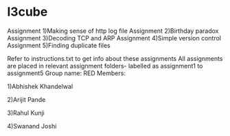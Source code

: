 l3cube
======
Assignment 1)Making sense of http log file
Assignment 2)Birthday paradox
Assignment 3)Decoding TCP and ARP
Assignment 4)Simple version control
Assignment 5)Finding duplicate files

Refer to instructions.txt to get info about these assignments
All assignments are placed in relevant assignment folders- labelled as assignment1 to assignment5
Group name: RED
Members:


1)Abhishek Khandelwal


2)Arijit Pande


3)Rahul Kunji


4)Swanand Joshi
